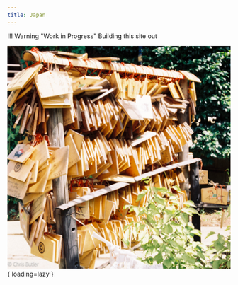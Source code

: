 ```yaml
---
title: Japan
---
```


!!! Warning "Work in Progress"
    Building this site out

![Kodak Vision 3 250D 35m](./images/000028-3.jpg){ loading=lazy }
